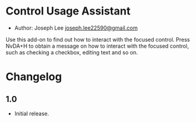 # Control Usage Assistant #

* Author: Joseph Lee <joseph.lee22590@gmail.com>

Use this add-on to find out how to interact with the focused control. Press NvDA+H to obtain a message on how to interact with the focused control, such as checking a checkbox, editing text and so on.

# Changelog #

## 1.0 ##

* Initial release.
